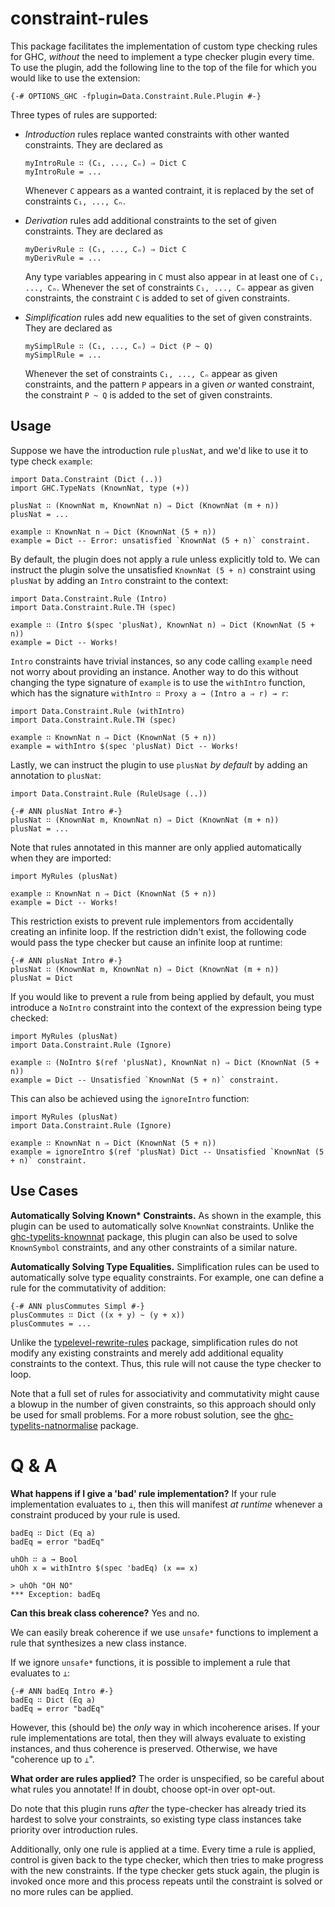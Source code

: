 # constraint-rules

This package facilitates the implementation of custom type checking rules for GHC, _without_ the need to implement a type checker plugin every time. To use the plugin, add the following line to the top of the file for which you would like to use the extension:

```
{-# OPTIONS_GHC -fplugin=Data.Constraint.Rule.Plugin #-}
```

Three types of rules are supported:

* _Introduction_ rules replace wanted constraints with other wanted constraints. They are declared as

  ```
  myIntroRule ∷ (C₁, ..., Cₙ) ⇒ Dict C
  myIntroRule = ...
  ```

  Whenever `C` appears as a wanted contraint, it is replaced by the set of constraints `C₁, ..., Cₙ`.

* _Derivation_ rules add additional constraints to the set of given constraints. They are declared as

  ```
  myDerivRule ∷ (C₁, ..., Cₙ) ⇒ Dict C
  myDerivRule = ...
  ```

  Any type variables appearing in `C` must also appear in at least one of `C₁, ..., Cₙ`. Whenever the set of constraints `C₁, ..., Cₙ` appear as given constraints, the constraint `C` is added to set of given constraints.

* _Simplification_ rules add new equalities to the set of given constraints. They are declared as

  ```
  mySimplRule ∷ (C₁, ..., Cₙ) ⇒ Dict (P ~ Q)
  mySimplRule = ...
  ```

  Whenever the set of constraints `C₁, ..., Cₙ` appear as given
  constraints, and the pattern `P` appears in a given _or_ wanted constraint, the constraint `P ~ Q` is added to the set of given constraints.

## Usage

Suppose we have the introduction rule `plusNat`, and we'd like to use it to type check `example`:

```
import Data.Constraint (Dict (..))
import GHC.TypeNats (KnownNat, type (+))

plusNat ∷ (KnownNat m, KnownNat n) ⇒ Dict (KnownNat (m + n))
plusNat = ...

example ∷ KnownNat n ⇒ Dict (KnownNat (5 + n))
example = Dict -- Error: unsatisfied `KnownNat (5 + n)` constraint.
```

By default, the plugin does not apply a rule unless explicitly told to. We can instruct the plugin solve the unsatisfied `KnownNat (5 + n)` constraint using `plusNat` by adding an `Intro` constraint to the context:

```
import Data.Constraint.Rule (Intro)
import Data.Constraint.Rule.TH (spec)

example ∷ (Intro $(spec 'plusNat), KnownNat n) ⇒ Dict (KnownNat (5 + n))
example = Dict -- Works!
```

`Intro` constraints have trivial instances, so any code calling `example` need not worry about providing an instance. Another way to do this without changing the type signature of `example` is to use the `withIntro` function, which has the signature `withIntro ∷ Proxy a → (Intro a ⇒ r) → r`:

```
import Data.Constraint.Rule (withIntro)
import Data.Constraint.Rule.TH (spec)

example ∷ KnownNat n ⇒ Dict (KnownNat (5 + n))
example = withIntro $(spec 'plusNat) Dict -- Works!
```

Lastly, we can instruct the plugin to use `plusNat` _by default_ by adding an annotation to `plusNat`:

```
import Data.Constraint.Rule (RuleUsage (..))

{-# ANN plusNat Intro #-}
plusNat ∷ (KnownNat m, KnownNat n) ⇒ Dict (KnownNat (m + n))
plusNat = ...
```

Note that rules annotated in this manner are only applied automatically when they are imported:

```
import MyRules (plusNat)

example ∷ KnownNat n ⇒ Dict (KnownNat (5 + n))
example = Dict -- Works!
```

This restriction exists to prevent rule implementors from accidentally creating an infinite loop. If the restriction didn't exist, the following code would pass the type checker but cause an infinite loop at runtime:

```
{-# ANN plusNat Intro #-}
plusNat ∷ (KnownNat m, KnownNat n) ⇒ Dict (KnownNat (m + n))
plusNat = Dict
```

If you would like to prevent a rule from being applied by default, you must introduce a `NoIntro` constraint into the context of the expression being type checked:

```
import MyRules (plusNat)
import Data.Constraint.Rule (Ignore)

example ∷ (NoIntro $(ref 'plusNat), KnownNat n) ⇒ Dict (KnownNat (5 + n))
example = Dict -- Unsatisfied `KnownNat (5 + n)` constraint.
```

This can also be achieved using the `ignoreIntro` function:

```
import MyRules (plusNat)
import Data.Constraint.Rule (Ignore)

example ∷ KnownNat n ⇒ Dict (KnownNat (5 + n))
example = ignoreIntro $(ref 'plusNat) Dict -- Unsatisfied `KnownNat (5 + n)` constraint.
```

## Use Cases

**Automatically Solving Known\* Constraints.** As shown in the example, this plugin can be used to automatically solve `KnownNat` constraints. Unlike the [ghc-typelits-knownnat](https://hackage.haskell.org/package/ghc-typelits-knownnat) package, this plugin can also be used to solve `KnownSymbol` constraints, and any other constraints of a similar nature.

**Automatically Solving Type Equalities.** Simplification rules can be used to automatically solve type equality constraints. For example, one can define a rule for the commutativity of addition:

```
{-# ANN plusCommutes Simpl #-}
plusCommutes ∷ Dict ((x + y) ~ (y + x))
plusCommutes = ...
```

Unlike the [typelevel-rewrite-rules](https://hackage.haskell.org/package/typelevel-rewrite-rules) package, simplification rules do not modify any existing constraints and merely add additional equality constraints to the context. Thus, this rule will not cause the type checker to loop.

Note that a full set of rules for associativity and commutativity might cause a blowup in the number of given constraints, so this approach should only be used for small problems. For a more robust solution, see the [ghc-typelits-natnormalise](https://hackage.haskell.org/package/ghc-typelits-natnormalise) package.

# Q & A

**What happens if I give a 'bad' rule implementation?** If your rule implementation evaluates to `⊥`, then this will manifest _at runtime_ whenever a constraint produced by your rule is used.

```
badEq ∷ Dict (Eq a)
badEq = error "badEq"

uhOh ∷ a → Bool
uhOh x = withIntro $(spec 'badEq) (x == x)

> uhOh "OH NO"
*** Exception: badEq
```

**Can this break class coherence?** Yes and no.

We can easily break coherence if we use `unsafe*` functions to implement a rule that synthesizes a new class instance.

If we ignore `unsafe*` functions, it is possible to implement a rule that evaluates to `⊥`:

```
{-# ANN badEq Intro #-}
badEq ∷ Dict (Eq a)
badEq = error "badEq"
```

However, this (should be) the _only_ way in which incoherence arises. If your rule implementations are total, then they will always evaluate to existing instances, and thus coherence is preserved. Otherwise, we have "coherence up to `⊥`".

**What order are rules applied?** The order is unspecified, so be careful about what rules you annotate! If in doubt, choose opt-in over opt-out.

Do note that this plugin runs _after_ the type-checker has already tried its hardest to solve your constraints, so existing type class instances take priority over introduction rules.

Additionally, only one rule is applied at a time. Every time a rule is applied, control is given back to the type checker, which then tries to make progress with the new constraints. If the type checker gets stuck again, the plugin is invoked once more and this process repeats until the constraint is solved or no more rules can be applied.
